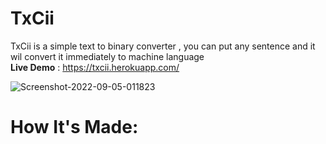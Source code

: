 # TxCii
TxCii is a simple text to binary converter , you can put any sentence and it wil convert it immediately to machine language <br>
**Live Demo** : https://txcii.herokuapp.com/ 

<img src="https://i.ibb.co/6bpH65r/Screenshot-2022-09-05-011823.jpg" alt="Screenshot-2022-09-05-011823" border="0">

# How It's Made:
